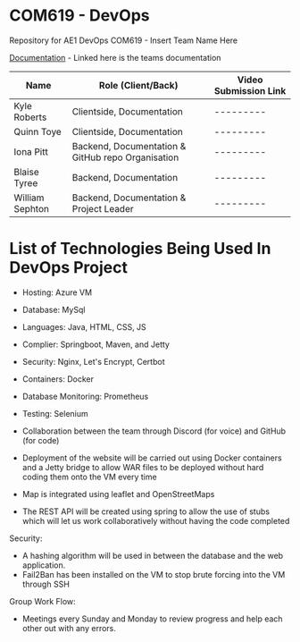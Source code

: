 # COM619 - DevOps
Repository for AE1 DevOps COM619 - Insert Team Name Here

[Documentation](https://github.com/willsephton/devops/wiki/Home) - Linked here is the teams documentation

| Name    | Role (Client/Back) | Video Submission Link |
| -------- | ------- | ------- |
| Kyle Roberts  | Clientside, Documentation    | --------- |
| Quinn Toye | Clientside, Documentation    | --------- |
| Iona Pitt    | Backend, Documentation & GitHub repo Organisation    | --------- |
| Blaise Tyree    | Backend, Documentation    | --------- |
| William Sephton  | Backend, Documentation & Project Leader   | --------- |

# List of Technologies Being Used In DevOps Project
- Hosting: Azure VM
- Database: MySql
- Languages: Java, HTML, CSS, JS
- Complier: Springboot, Maven, and Jetty
- Security: Nginx, Let's Encrypt, Certbot
- Containers: Docker
- Database Monitoring: Prometheus
- Testing: Selenium


- Collaboration between the team through Discord (for voice) and GitHub (for code)
- Deployment of the website will be carried out using Docker containers and a Jetty bridge to allow WAR files to be deployed without hard coding them onto the VM every time
- Map is integrated using leaflet and OpenStreetMaps
- The REST API will be created using spring to allow the use of stubs which will let us work collaboratively without having the code completed

Security:
- A hashing algorithm will be used in between the database and the web application.
- Fail2Ban has been installed on the VM to stop brute forcing into the VM through SSH

Group Work Flow: 
- Meetings every Sunday and Monday to review progress and help each other out with any errors.
